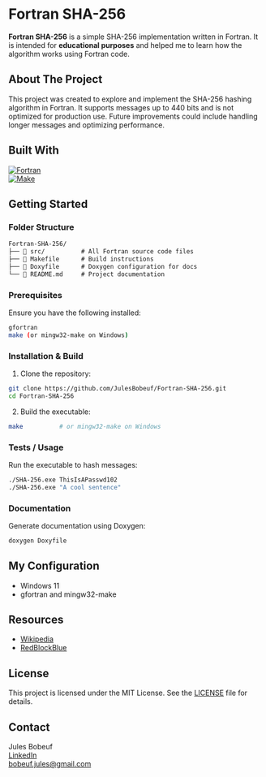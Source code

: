 # Fortran SHA-256

**Fortran SHA-256** is a simple SHA-256 implementation written in Fortran. It is intended for **educational purposes** and helped me to learn how the algorithm works using Fortran code.

## About The Project

This project was created to explore and implement the SHA-256 hashing algorithm in Fortran. It supports messages up to 440 bits and is not optimized for production use. Future improvements could include handling longer messages and optimizing performance.

## Built With

[![Fortran](https://img.shields.io/badge/Fortran-0071C5?style=for-the-badge&logo=fortran&logoColor=white)](https://fortran-lang.org/)  
[![Make](https://img.shields.io/badge/Make-000000?style=for-the-badge&logo=gnu-make&logoColor=white)](https://www.gnu.org/software/make/)

## Getting Started

### Folder Structure

```markdown
Fortran-SHA-256/
├── 📁 src/          # All Fortran source code files
├── 📄 Makefile      # Build instructions
├── 📄 Doxyfile      # Doxygen configuration for docs
└── 📄 README.md     # Project documentation
```

### Prerequisites

Ensure you have the following installed:

```sh
gfortran
make (or mingw32-make on Windows)
```

### Installation & Build

1. Clone the repository:

```sh
git clone https://github.com/JulesBobeuf/Fortran-SHA-256.git
cd Fortran-SHA-256
```

2. Build the executable:

```sh
make          # or mingw32-make on Windows
```

### Tests / Usage

Run the executable to hash messages:

```sh
./SHA-256.exe ThisIsAPasswd102
./SHA-256.exe "A cool sentence"
```

### Documentation

Generate documentation using Doxygen:

```sh
doxygen Doxyfile
```

## My Configuration

- Windows 11  
- gfortran and mingw32-make

## Resources

- [Wikipedia](https://en.wikipedia.org/wiki/SHA-2)  
- [RedBlockBlue](https://www.youtube.com/watch?v=orIgy2MjqrA&themeRefresh=1)

## License

This project is licensed under the MIT License. See the [LICENSE](LICENSE) file for details.

## Contact

Jules Bobeuf  
[LinkedIn](https://www.linkedin.com/in/bobeuf-jules/)  
bobeuf.jules@gmail.com
